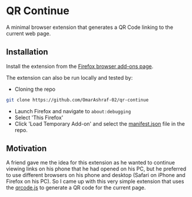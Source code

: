 # QR Continue

A minimal browser extension that generates a QR Code linking
to the current web page.

## Installation

Install the extension from the [Firefox browser add-ons page](https://addons.mozilla.org/en-US/firefox/addon/qr-continue/).

The extension can also be run locally and tested by:

- Cloning the repo

```bash
git clone https://github.com/OmarAshraf-02/qr-continue
```

- Launch Firefox and navigate to `about:debugging`
- Select 'This Firefox'
- Click 'Load Temporary Add-on' and select the
[manifest.json](firefox/manifest.json) file in the
repo.

## Motivation

A friend gave me the idea for this extension as he wanted
to continue viewing links on his phone that he had opened
on his PC, but he preferred to use different browsers on his
phone and desktop (Safari on iPhone and Firefox on his PC).
So I came up with this very simple extension that uses
the [qrcode.js](https://github.com/soldair/node-qrcode)
to generate a QR code for the current page.
